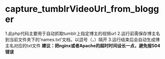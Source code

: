 # capture_tumblrVideoUrl_from_blogger
1.此php代码主要用于自动抓取tumblr上指定博主的视频url
2.运行前需保存博主名到当前文件夹下的‘names.txt’文档，以逗号（，）隔开
3.运行结束后会自动生成博主名对应的txt文件
**建议：把nginx或者Apache的超时时间设长一点，避免报504错误**
